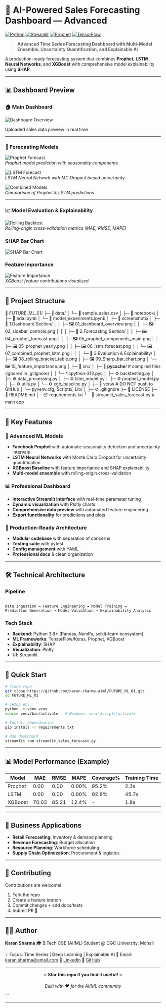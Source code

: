 # 🚀 AI-Powered Sales Forecasting Dashboard — Advanced

[![Python](https://img.shields.io/badge/Python-3.8+-blue.svg)](https://python.org)
[![Streamlit](https://img.shields.io/badge/Streamlit-1.28+-red.svg)](https://streamlit.io)
[![Prophet](https://img.shields.io/badge/Prophet-1.1+-green.svg)](https://facebook.github.io/prophet/)
[![TensorFlow](https://img.shields.io/badge/TensorFlow-2.12+-orange.svg)](https://tensorflow.org)

> **Advanced Time Series Forecasting Dashboard with Multi-Model Ensemble, Uncertainty Quantification, and Explainable AI**

A production-ready forecasting system that combines **Prophet**, **LSTM Neural Networks**, and **XGBoost** with comprehensive model explainability using **SHAP**.

---

## 📊 Dashboard Preview

### 🏠 Main Dashboard  

 ![Dashboard Overview](./screenshots/1.Dashboard%20section/01_dashboard_overview.png)  

Uploaded sales data preview in real time

---

### 🔮 Forecasting Models  
![Prophet Forecast](screenshots/2.Forecasting%20Section/04_prophet_forecast.png)  
*Prophet model prediction with seasonality components*  

![LSTM Forecast](screenshots/2.Forecasting%20Section/06_lstm_forecast.png)  
*LSTM Neural Network with MC Dropout based uncertainty*  

![Combined Models](screenshots/2.Forecasting%20Section/07_combined_prophet_lstm.png)  
*Comparison of Prophet & LSTM predictions*

---

### 📈 Model Evaluation & Explainability  
![Rolling Backtest](screenshots/3.Evaluation%20&%20Explainability/08_rolling_bracket_table.png)  
*Rolling-origin cross-validation metrics (MAE, RMSE, MAPE)*  

###  SHAP Bar Chart  
![SHAP Bar Chart](./screenshots/3.Evaluation%20&%20Explainability/09_sharp_bar_chart.png)  

### Feature Importance
![Feature Importance](screenshots/3.Evaluation%20&%20Explainability/10_feature_importance.png)  
*XGBoost feature contributions visualized*

---

## 📂 Project Structure

📂 FUTURE_ML_01/
├─ 📂 data/
│  └─ 📄 sample_sales.csv
│
├─ 📂 notebook/
│  ├─ 📓 eda.ipynb
│  └─ 📓 model_experiments.ipynb
│
├─ 📂 screenshots/
│  ├─ 📂 1.Dashboard Section/
│  │  ├─ 🖼️ 01_dashboard_overview.png
│  │  ├─ 🖼️ 02_sidebar_controls.png
│  │
│  ├─ 📂 2.Forecasting Section/
│  │  ├─ 🖼️ 04_prophet_forecast.png
│  │  ├─ 🖼️ 05_prophet_components_main.png
│  │  ├─ 🖼️ 05_prophet_yearly.png
│  │  ├─ 🖼️ 06_lstm_forecast.png
│  │  └─ 🖼️ 07_combined_prophet_lstm.png
│  │
│  └─ 📂 3.Evaluation & Explainability/
│     ├─ 🖼️ 08_rolling_bracket_table.png
│     ├─ 🖼️ 09_Sharp_bar_chart.png
│     └─ 🖼️ 10_feature_importance.png
│
├─ 📂 src/
│  ├─ 📂 __pycache__/                 # compiled files (ignored in .gitignore)
│  │  └─ *.cpython-312.pyc
│  ├─ ⚙️ backtesting.py
│  ├─ ⚙️ data_processing.py
│  ├─ ⚙️ lstm_model.py
│  ├─ ⚙️ prophet_model.py
│  ├─ ⚙️ utils.py
│  └─ ⚙️ xgb_baseline.py
│
├─ 📂 venv/                           # DO NOT push to GitHub
│  └─ pyvenv.cfg, Scripts/, Lib/
│
├─ ⚙️ .gitignore
├─ 📜 LICENSE
├─ 📘 README.md
├─ 📦 requirements.txt
└─ 🚀 streamlit_sales_forecast.py     # main app

---

## 🌟 Key Features

### 🔬 **Advanced ML Models**
- **Facebook Prophet** with automatic seasonality detection and uncertainty intervals
- **LSTM Neural Networks** with Monte Carlo Dropout for uncertainty quantification  
- **XGBoost Baseline** with feature importance and SHAP explainability
- **Multi-model ensemble** with rolling-origin cross-validation

### 📊 **Professional Dashboard**
- **Interactive Streamlit interface** with real-time parameter tuning
- **Dynamic visualization** with Plotly charts
- **Comprehensive data preview** with automated feature engineering
- **Export functionality** for predictions and plots

### 🎯 **Production-Ready Architecture**
- **Modular codebase** with separation of concerns
- **Testing suite** with pytest
- **Config management** with YAML
- **Professional docs** & clean organization

---

## 🛠️ Technical Architecture

### **Pipeline**
```

Data Ingestion → Feature Engineering → Model Training →
Prediction Generation → Model Validation → Explainability Analysis

````

### **Tech Stack**
- **Backend**: Python 3.8+ (Pandas, NumPy, scikit-learn ecosystem)
- **ML Frameworks**: TensorFlow/Keras, Prophet, XGBoost
- **Explainability**: SHAP
- **Visualization**: Plotly
- **UI**: Streamlit

---

## 🚀 Quick Start

```bash
# Clone repo
git clone https://github.com/karan-sharma-aiml/FUTURE_ML_01.git
cd FUTURE_ML_01

# Setup env
python -m venv venv
source venv/bin/activate   # Windows: venv\Scripts\activate

# Install dependencies
pip install -r requirements.txt

# Run dashboard
streamlit run streamlit_sales_forecast.py
````

---

## 📊 Model Performance (Example)

| Model   | MAE   | RMSE  | MAPE  | Coverage% | Training Time |
| ------- | ----- | ----- | ----- | --------- | ------------- |
| Prophet | 0.00  | 0.00  | 0.00% | 95.2%     | 2.3s          |
| LSTM    | 0.00  | 0.00  | 0.00% | 92.8%     | 45.7s         |
| XGBoost | 70.03 | 85.21 | 12.4% | -         | 1.8s          |

---

## 🎯 Business Applications

* **Retail Forecasting**: Inventory & demand planning
* **Revenue Forecasting**: Budget allocation
* **Resource Planning**: Workforce scheduling
* **Supply Chain Optimization**: Procurement & logistics

---

## 🤝 Contributing

Contributions are welcome!

1. Fork the repo
2. Create a feature branch
3. Commit changes + add docs/tests
4. Submit PR 🎉

---

## 👨‍💻 Author

**Karan Sharma**
🎓 B.Tech CSE (AI/ML) Student @ CGC University, Mohali

💡 Focus: Time Series | Deep Learning | Explainable AI
📧 Email: [karan.sharma@email.com](mailto:karan.sharma@email.com)
🔗 [LinkedIn](https://www.linkedin.com/in/karan-sharma-167957271)
🐙 [GitHub](https://github.com/karan-sharma-aiml)

---

<div align="center">

⭐ **Star this repo if you find it useful!** ⭐

*Built with ❤️ for the AI/ML community*

</div>
```

---

